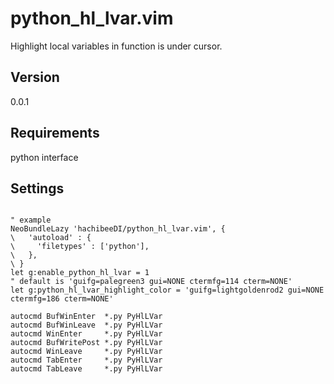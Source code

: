 # python_hl_lvar.vim

Highlight local variables in function is under cursor.

## Version

0.0.1

## Requirements

python interface


## Settings

```vim

" example
NeoBundleLazy 'hachibeeDI/python_hl_lvar.vim', {
\   'autoload' : {
\     'filetypes' : ['python'],
\   },
\ }
let g:enable_python_hl_lvar = 1
" default is 'guifg=palegreen3 gui=NONE ctermfg=114 cterm=NONE'
let g:python_hl_lvar_highlight_color = 'guifg=lightgoldenrod2 gui=NONE ctermfg=186 cterm=NONE'

autocmd BufWinEnter  *.py PyHlLVar
autocmd BufWinLeave  *.py PyHlLVar
autocmd WinEnter     *.py PyHlLVar
autocmd BufWritePost *.py PyHlLVar
autocmd WinLeave     *.py PyHlLVar
autocmd TabEnter     *.py PyHlLVar
autocmd TabLeave     *.py PyHlLVar

```
